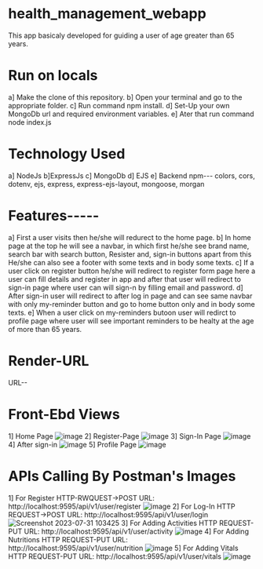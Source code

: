 # health_management_webapp
  This app basicaly developed for guiding a user of age greater than 65 years.
# Run on locals
  a] Make the clone of this repository.
  b] Open your terminal and go to the appropriate folder.
  c] Run command npm install.
  d] Set-Up your own MongoDb url and required environment variables.
  e] Ater that run command node index.js
# Technology Used
  a] NodeJs
  b]ExpressJs
  c] MongoDb
  d] EJS
  e] Backend npm--- colors, cors, dotenv, ejs, express, express-ejs-layout, mongoose, morgan
# Features-----
   a] First a user visits then he/she will redurect to the home page.
   b] In home page at the top he will see a navbar, in which first he/she see brand name, search bar with search button, Resister and, sign-in buttons apart from this
      He/she can also see a footer with some texts and in body some texts.
  c] If a user click on register button he/she will redirect to register form page here a user can fill details and register in app and after that user will redirect 
     to sign-in page where user can will sign-n by filling email and password.
  d] After sign-in user will redirect to after log in page and can see same navbar with only my-reminder button and go to home button only and in body some texts.
  e] When a user click on my-reminders butoon user will redirct to profile page where user will see important reminders to be healty at the age of more than 65 years.
# Render-URL
  URL--
# Front-Ebd Views
 1] Home Page
 ![image](https://github.com/vaidyahimanshu502/health_management_webapp/assets/76218691/6dcc24e0-dda8-4a68-8ed3-c84f6e74bdb7)
 2] Register-Page
 ![image](https://github.com/vaidyahimanshu502/health_management_webapp/assets/76218691/b0896e24-aa06-45eb-90ba-4b17e5b8e815)
 3] Sign-In Page
 ![image](https://github.com/vaidyahimanshu502/health_management_webapp/assets/76218691/b36b56e3-ccbc-41d6-a7ab-4304bbd6f2e3)
 4] After sign-in
 ![image](https://github.com/vaidyahimanshu502/health_management_webapp/assets/76218691/7f80f1d0-8413-484b-81d8-600f96c73ed4)
 5] Profile Page
 ![image](https://github.com/vaidyahimanshu502/health_management_webapp/assets/76218691/8186a22f-3349-46e9-9212-4676a6bccbb8)

# APIs Calling By Postman's Images
 1] For Register HTTP-RWQUEST->POST URL: http://localhost:9595/api/v1/user/register
 ![image](https://github.com/vaidyahimanshu502/health_management_webapp/assets/76218691/aea38590-0e0a-4ec0-8b3e-40ae1413c0f2)
 2] For Log-In HTTP REQUEST->POST URL: http://localhost:9595/api/v1/user/login
 ![Screenshot 2023-07-31 103425](https://github.com/vaidyahimanshu502/health_management_webapp/assets/76218691/6ada05d2-4a8f-4deb-8bf0-1df857985912)
 3] For Adding Activities HTTP REQUEST-PUT URL: http://localhost:9595/api/v1/user/activity
 ![image](https://github.com/vaidyahimanshu502/health_management_webapp/assets/76218691/6e894872-a962-4f7b-8c9e-204d7a0445b8)
 4] For Adding Nutritions HTTP REQUEST-PUT URL: http://localhost:9595/api/v1/user/nutrition
 ![image](https://github.com/vaidyahimanshu502/health_management_webapp/assets/76218691/31f3eb30-a0c4-4d63-8785-edd76c0619e6)
 5] For Adding Vitals HTTP REQUEST-PUT URL: http://localhost:9595/api/v1/user/vitals
 ![image](https://github.com/vaidyahimanshu502/health_management_webapp/assets/76218691/1d71551d-3b1a-45b5-a255-98b50546553a)










